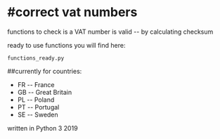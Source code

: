 #correct vat numbers
===================

functions to check is a VAT number is valid -- by calculating checksum 

ready to use functions you will find here:
```
functions_ready.py
```

##currently for countries: 
* FR -- France
* GB -- Great Britain
* PL -- Poland
* PT -- Portugal
* SE -- Sweden

written in Python 3
2019
